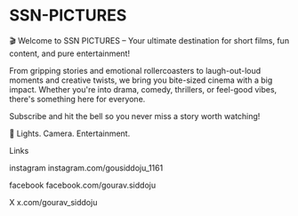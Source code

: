 # SSN-PICTURES

🎬 Welcome to SSN PICTURES – Your ultimate destination for short films, fun content, and pure entertainment!

From gripping stories and emotional rollercoasters to laugh-out-loud moments and creative twists, we bring you bite-sized cinema with a big impact. Whether you're into drama, comedy, thrillers, or feel-good vibes, there's something here for everyone.

 Subscribe and hit the bell so you never miss a story worth watching!

🎥 Lights. Camera. Entertainment.


Links

instagram
instagram.com/gousiddoju_1161

facebook
facebook.com/gourav.siddoju

X
x.com/gourav_siddoju
